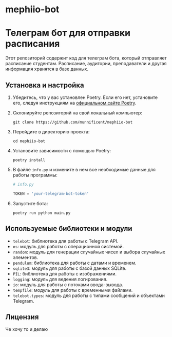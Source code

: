 # mephiio-bot

# Телеграм бот для отправки расписания

Этот репозиторий содержит код для телеграм бота, который отправляет расписание студентам. Расписание, аудитории, преподаватели и другая информация хранятся в базе данных.

## Установка и настройка

1. Убедитесь, что у вас установлен Poetry. Если его нет, установите его, следуя инструкциям на [официальном сайте Poetry](https://python-poetry.org/docs/#installation).

2. Склонируйте репозиторий на свой локальный компьютер:

   ```
   git clone https://github.com/munnificent/mephiio-bot
   ```

3. Перейдите в директорию проекта:

   ```
   cd mephiio-bot
   ```

4. Установите зависимости с помощью Poetry:

   ```
   poetry install
   ```

5. В файле `info.py` и измените в нем все необходимые данные для работы программы:

   ```python
   # info.py

   TOKEN = 'your-telegram-bot-token'
   ```

6. Запустите бота:

   ```
   poetry run python main.py
   ```

## Используемые библиотеки и модули

- `telebot`: библиотека для работы с Telegram API.
- `os`: модуль для работы с операционной системой.
- `random`: модуль для генерации случайных чисел и выбора случайных элементов.
- `pendulum`: библиотека для работы с датами и временем.
- `sqlite3`: модуль для работы с базой данных SQLite.
- `PIL`: библиотека для работы с изображениями.
- `logging`: модуль для ведения логирования.
- `io`: модуль для работы с потоками ввода-вывода.
- `tempfile`: модуль для работы с временными файлами.
- `telebot.types`: модуль для работы с типами сообщений и объектами Telegram.

## Лицензия

Че хочу то и делаю